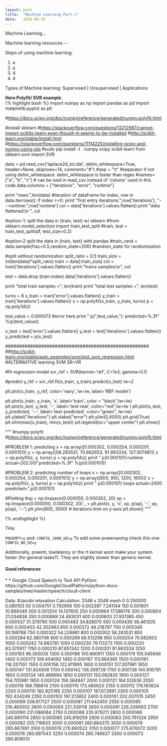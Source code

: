 ```yaml
---
layout: post
title:  "Machine Learning Part-1"
date:   2018-06-25
---
```


<p class="intro"><span class="dropcap">M</span>achine Learning...</p>
Machine learning resources -- <br>

Steps of using machine learning:
1. a
2. a
3. 4
4. 4

Types of Machine learning:
Supervised | Unsupervised | Applications


<b>Here Polyfit/ SVR example</b>.<br>
{% highlight bash %}
import numpy as np
import pandas as pd
import matplotlib.pyplot as plt

#https://docs.scipy.org/doc/numpy/reference/generated/numpy.polyfit.html

#install sklearn 
#https://stackoverflow.com/questions/13212987/cannot-import-scikits-learn-even-though-it-seems-to-be-installed
#http://scikit-learn.org/stable/install.html
#https://stackoverflow.com/questions/11114225/installing-scipy-and-numpy-using-pip
#sudo pip install -t . numpy scipy scikit-learn
from sklearn.svm import SVR


data = pd.read_csv('laplace2d_tol.dat', delim_whitespace=True, header=None, skiprows=14, comment="#")
#sep = "\t"  #separator if not using delim_whitespace. delim_whitespace is faster than regex
#names=["a", "b", "c"] # can be ised in read_csv instead of 'colums' used in this code
data.columns = ["iterations", "error", "runtime"]


print "rows:",len(data)
#iteration of dataframe
for index, row in data.iterrows():
    if index ==0:
        print "first entry  iterations:",row['iterations'], "---runtime:",row['runtime']
col =  data['iterations'].values.flatten()
print "data flattened:\n  ", col

#option-1: split the data in {train, test} w/ sklearn
#from sklearn.model_selection import train_test_split
#train, test = train_test_split(df, test_size=0.2)

#option-2 split the data in {train, test} with pandas
#train_rand = data.sample(frac=0.5,random_state=200)
#random_state for randomization

#split without randomization
split_ratio = 0.5
train_size = int(len(data)*split_ratio)
train = data[:train_size]
col =  train['iterations'].values.flatten()
print "trains samples:\n", col

test  = data.drop (train.index)
data['iterations'].values.flatten()

print "total train samples =", len(train)
print "total test samples =", len(test)

turns = 8
x_train = train['error'].values.flatten()
y_train = train['iterations'].values.flatten()
z = np.polyfit(x_train, y_train, turns)
p = np.poly1d(z)

test_value = 0.000073 #error here
print "  p(",test_value,"): predicted=%.3f" %(p(test_value))

x_test = test['error'].values.flatten()
y_test = test['iterations'].values.flatten()
y_predicted =  p(x_test)


####################################################
##http://scikit-learn.org/stable/auto_examples/svm/plot_svm_regression.html
#ALTERNATIVE learning SVM SR=VR

#fit regression model
svr_rbf = SVR(kernel='rbf', C=1e3, gamma=0.1)

#predict
y_rbf = svr_rbf.fit(x_train, y_train).predict(x_test)
lw=2


plt.plot(x_train, y_rbf, color='navy', lw=lw, label='RBF model')

plt.plot(x_train, y_train, 'x', label='train', color = "black",lw=lw)
plt.plot(x_test, y_test, '-', label='test-real', color="red",lw=lw )
plt.plot(x_test, y_predicted, '--', label='test-predicted', color="green", lw=lw)
plt.ylabel("iterations")
plt.xlabel("error")
plt.ylim(0,4000)
plt.grid(True)
plt.xlim(max(x_train), min(x_test))
plt.legend(loc="upper center")
plt.show()


"""
#numpy polyfit
#https://docs.scipy.org/doc/numpy/reference/generated/numpy.polyfit.html

#PROBLEM 1: predicting
x = np.array([0.000302, 0.000254, 0.000201, 0.000151])
y = np.array([58.283531, 70.682653, 91.963334, 127.307981])
z = np.polyfit(x, y, turns)
p = np.poly1d(z)
print "  p(0.000101):runtime actual=202.007 predicted=%.3f" %(p(0.000101))


#PROBLEM 2: predicting number of loops
x = np.array([0.000302, 0.000254, 0.000201, 0.000151])
y = np.array([800, 950, 1200, 1600])
z = np.polyfit(x, y, turns)
p = np.poly1d(z)
print "  p(0.000101) loops actual=2400 predicted=",p(0.000101)

#Plotting
#xp = np.linspace(0.000050, 0.000302, 20)
xp = np.linspace(0.000050, 0.000302, 20)
_ = plt.plot(x, y, 'o', xp, p(xp), '-', xp, p(xp), '--')
plt.ylim(800, 3000) # iterations limit on y-axis
plt.show()
"""



{% endhighlight %}



THis<br>

<code>PREEMPT=y</code>
and:
<code>CONFIG_1000_HZ=y</code>
To add some powersaving check this one:
<code>CONFIG_NO_HZ=y</code>

Additionally, preemt, lowlatency or the rt kernel wont make your system faster (for general tasks?). They are slightly slower than generic kernel.


<h4>Good references</h4>
* 
* Google Cloud Speech to Text API Python: https://github.com/GoogleCloudPlatform/python-docs-samples/tree/master/speech/cloud-client

Data:
#Jacobi relaxation Calculation: 2048 x 2048 mesh
    0     0.250000  0.080103
    50    0.004751  3.792906
   100    0.002397  7.241144
   150    0.001601  10.689349
   200    0.001204  14.137605
   250    0.000964  17.586176
   300    0.000804  21.034838
   350    0.000689  24.483031
   400    0.000603  27.931385
   450    0.000537  31.379790
   500    0.000483  34.828075
   550    0.000439  38.461205
   600    0.000403  42.302963
   650    0.000372  46.218797
   700    0.000345  50.199788
   750    0.000322  54.226861
   800    0.000302  58.283531
   850    0.000284  62.380708
   900    0.000269  66.513298
   950    0.000254  70.682653
  1000    0.000242  74.883781
  1050    0.000230  79.113273
  1100    0.000220  83.370917
  1150    0.000210  87.651342
  1200    0.000201  91.963334
  1250    0.000193  96.300035
  1300    0.000186  100.660911
  1350    0.000179  105.045946
  1400    0.000173  109.454092
  1450    0.000167  113.884365
  1500    0.000161  118.337551
  1550    0.000156  122.811895
  1600    0.000151  127.307981
  1650    0.000147  131.824508
  1700    0.000142  136.359728
  1750    0.000138  140.916791
  1800    0.000134  145.489694
  1850    0.000131  150.082835
  1900    0.000127  154.705981
  1950    0.000124  159.384847
  2000    0.000121  164.102636
  2050    0.000118  168.786614
  2100    0.000115  173.480620
  2150    0.000112  178.193624
  2200    0.000110  182.925185
  2250    0.000107  187.672891
  2300    0.000105  192.434249
  2350    0.000103  197.213852
  2400    0.000101  202.007015
  2450    0.000099  206.817127
  2500    0.000097  211.642450
  2550    0.000095  216.483002
  2600    0.000093  221.339118
  2650    0.000091  226.206693
  2700    0.000090  231.086084
  2750    0.000088  235.979211
  2800    0.000086  240.890114
  2850    0.000085  245.819259
  2900    0.000083  250.761324
  2950    0.000082  255.716833
  3000    0.000081  260.684375
  3050    0.000079  265.667891
  3100    0.000078  270.660522
  3150    0.000077  275.670072
  3200    0.000076  280.697543
  3250    0.000074  285.746627
  3300    0.000073  290.809013
